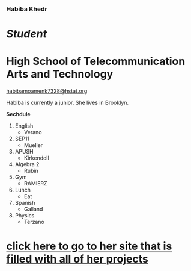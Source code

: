 
### Habiba Khedr

# *Student*

# High School of Telecommunication Arts and Technology

habibamoamenk7328@hstat.org

Habiba is currently a junior. She lives in Brooklyn.

**Sechdule**
 
1. English
    * Verano
2. SEP11
    * Mueller
3. APUSH
    * Kirkendoll
4. Algebra 2
    * Rubin
5. Gym
    * RAMIERZ
6. Lunch
    * Eat
7. Spanish
    * Galland
8. Physics
    * Terzano

[click here to go to her site that is filled with all of her projects](https://sites.google.com/a/hstat.org/habibamoamenk7328sep10/)  
=======

